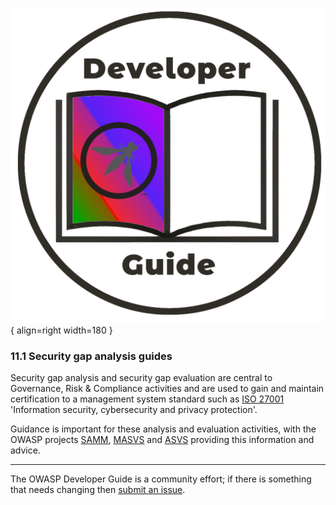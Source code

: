 ![Developer guide logo](../../assets/images/dg_logo_bbd.png "OWASP Developer Guide"){ align=right width=180 }

### 11.1 Security gap analysis guides

Security gap analysis and security gap evaluation are central to Governance, Risk & Compliance activities
and are used to gain and maintain certification to a management system standard
such as [ISO 27001][iso27001] 'Information security, cybersecurity and privacy protection'.

Guidance is important for these analysis and evaluation activities, with the OWASP projects [SAMM][samm],
[MASVS][masvs] and [ASVS][asvs] providing this information and advice.

----

The OWASP Developer Guide is a community effort; if there is something that needs changing then [submit an issue][issue1301].

[asvs]: https://owasp.org/www-project-application-security-verification-standard/
[iso27001]: https://www.iso.org/standard/82875.html
[issue1301]: https://github.com/OWASP/DevGuide/issues/new?labels=enhancement&template=request.md&title=Update:%2011-security-gap-analysis/01-guides/00-toc
[masvs]: https://mas.owasp.org/MASVS/
[samm]: https://owaspsamm.org/about/
